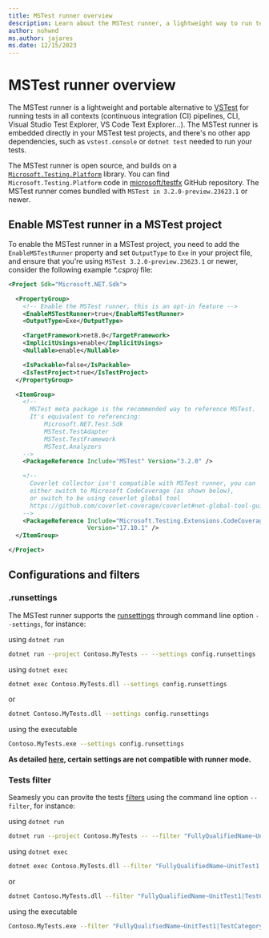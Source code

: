 ```yaml
---
title: MSTest runner overview
description: Learn about the MSTest runner, a lightweight way to run tests without depending on the .NET SDK.
author: nohwnd
ms.author: jajares
ms.date: 12/15/2023
---
```


# MSTest runner overview

The MSTest runner is a lightweight and portable alternative to [VSTest](https://github.com/microsoft/vstest) for running tests in all contexts (continuous integration (CI) pipelines, CLI, Visual Studio Test Explorer, VS Code Text Explorer...). The MSTest runner is embedded directly in your MSTest test projects, and there's no other app dependencies, such as `vstest.console` or `dotnet test` needed to run your tests.

The MSTest runner is open source, and builds on a [`Microsoft.Testing.Platform`](./unit-testing-platform-intro.md) library. You can find `Microsoft.Testing.Platform` code in [microsoft/testfx](https://github.com/microsoft/testfx/tree/main/src/Platform/Microsoft.Testing.Platform) GitHub repository. The MSTest runner comes bundled with `MSTest in 3.2.0-preview.23623.1` or newer.

## Enable MSTest runner in a MSTest project

To enable the MSTest runner in a MSTest project, you need to add the `EnableMSTestRunner` property and set `OutputType` to `Exe` in your project file, and ensure that you're using `MSTest 3.2.0-preview.23623.1` or newer, consider the following example _*.csproj_ file:

```xml
<Project Sdk="Microsoft.NET.Sdk">

  <PropertyGroup>
    <!-- Enable the MSTest runner, this is an opt-in feature -->
    <EnableMSTestRunner>true</EnableMSTestRunner>
    <OutputType>Exe</OutputType>

    <TargetFramework>net8.0</TargetFramework>
    <ImplicitUsings>enable</ImplicitUsings>
    <Nullable>enable</Nullable>

    <IsPackable>false</IsPackable>
    <IsTestProject>true</IsTestProject>
  </PropertyGroup>

  <ItemGroup>
    <!-- 
      MSTest meta package is the recommended way to reference MSTest.
      It's equivalent to referencing:
          Microsoft.NET.Test.Sdk
          MSTest.TestAdapter
          MSTest.TestFramework
          MSTest.Analyzers
    -->    
    <PackageReference Include="MSTest" Version="3.2.0" />

    <!-- 
      Coverlet collector isn't compatible with MSTest runner, you can 
      either switch to Microsoft CodeCoverage (as shown below),
      or switch to be using coverlet global tool
      https://github.com/coverlet-coverage/coverlet#net-global-tool-guide-suffers-from-possible-known-issue
    --> 
    <PackageReference Include="Microsoft.Testing.Extensions.CodeCoverage" 
                      Version="17.10.1" />
  </ItemGroup>

</Project>
```

## Configurations and filters

### .runsettings

The MSTest runner supports the [runsettings](https://learn.microsoft.com/visualstudio/test/configure-unit-tests-by-using-a-dot-runsettings-file) through command line option `--settings`, for instance:

using `dotnet run`

```bash
dotnet run --project Contoso.MyTests -- --settings config.runsettings
```

using `dotnet exec`

```bash
dotnet exec Contoso.MyTests.dll --settings config.runsettings
```

or

```bash
dotnet Contoso.MyTests.dll --settings config.runsettings
```

using the executable

```bash
Contoso.MyTests.exe --settings config.runsettings
```

**As detailed [here](unit-testing-platform-runsettings.md), certain settings are not compatible with runner mode.**

### Tests filter

Seamesly you can provite the tests [filters](https://learn.microsoft.com/dotnet/core/testing/selective-unit-tests?pivots=mstest#mstest-examples) using the command line option `--filter`, for instance:

using `dotnet run`

```bash
dotnet run --project Contoso.MyTests -- --filter "FullyQualifiedName~UnitTest1|TestCategory=CategoryA"
```

using `dotnet exec`

```bash
dotnet exec Contoso.MyTests.dll --filter "FullyQualifiedName~UnitTest1|TestCategory=CategoryA"
```

or

```bash
dotnet Contoso.MyTests.dll --filter "FullyQualifiedName~UnitTest1|TestCategory=CategoryA"
```

using the executable

```bash
Contoso.MyTests.exe --filter "FullyQualifiedName~UnitTest1|TestCategory=CategoryA"
```
